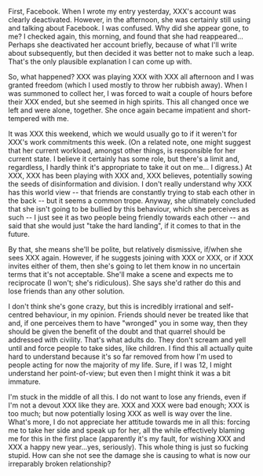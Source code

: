 First, Facebook. When I wrote my entry yesterday, XXX's account was
clearly deactivated. However, in the afternoon, she was certainly still
using and talking about Facebook. I was confused. Why did she appear
gone, to me? I checked again, this morning, and found that she had
reappeared... Perhaps she deactivated her account briefly, because of
what I'll write about subsequently, but then decided it was better not
to make such a leap. That's the only plausible explanation I can come up
with.

So, what happened? XXX was playing XXX with XXX all afternoon and I was
granted freedom (which I used mostly to throw her rubbish away). When I
was summoned to collect her, I was forced to wait a couple of hours
before their XXX ended, but she seemed in high spirits. This all changed
once we left and were alone, together. She once again became impatient
and short-tempered with me.

It was XXX this weekend, which we would usually go to if it weren't for
XXX's work commitments this week. (On a related note, one might suggest
that her current workload, amongst other things, is responsible for her
current state. I believe it certainly has some role, but there's a limit
and, regardless, I hardly think it's appropriate to take it out on me...
I digress.) At XXX, XXX has been playing with XXX and, XXX believes,
potentially sowing the seeds of disinformation and division. I don't
really understand why XXX has this world view -- that friends are
constantly trying to stab each other in the back -- but it seems a
common trope. Anyway, she ultimately concluded that she isn't going to
be bullied by this behaviour, which she perceives as such -- I just see
it as two people being friendly towards each other -- and said that she
would just "take the hard landing", if it comes to that in the future.

By that, she means she'll be polite, but relatively dismissive, if/when
she sees XXX again. However, if he suggests joining with XXX or XXX, or
if XXX invites either of them, then she's going to let them know in no
uncertain terms that it's not acceptable. She'll make a scene and
expects me to reciprocate (I won't; she's ridiculous). She says she'd
rather do this and lose friends than any other solution.

I don't think she's gone crazy, but this is incredibly irrational and
self-centred behaviour, in my opinion. Friends should never be treated
like that and, if one perceives them to have "wronged" you in some way,
then they should be given the benefit of the doubt and that quarrel
should be addressed with civility. That's what adults do. They don't
scream and yell until and force people to take sides, like children. I
find this all actually quite hard to understand because it's so far
removed from how I'm used to people acting for now the majority of my
life. Sure, if I was 12, I might understand her point-of-view; but even
then I might think it was a bit immature.

I'm stuck in the middle of all this. I do not want to lose any friends,
even if I'm not a devout XXX like they are. XXX and XXX were bad enough;
XXX is too much; but now potentially losing XXX as well is way over the
line. What's more, I do not appreciate her attitude towards me in all
this: forcing me to take her side and speak up for her, all the while
effectively blaming me for this in the first place (apparently it's my
fault, for wishing XXX and XXX a happy new year...yes, seriously). This
whole thing is just so fucking stupid. How can she not see the damage
she is causing to what is now our irreparably broken relationship?
